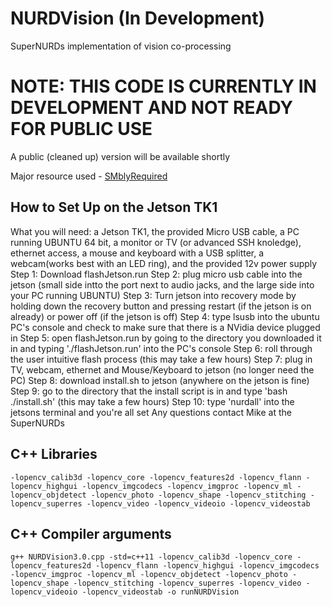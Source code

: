 # NURDVision (In Development)
SuperNURDs implementation of vision co-processing
# NOTE: THIS CODE IS CURRENTLY IN DEVELOPMENT AND NOT READY FOR PUBLIC USE
A public (cleaned up) version will be available shortly

Major resource used - [SMblyRequired](https://github.com/SMblyRequired/Computer-Vision-2017)

## How to Set Up on the Jetson TK1
What you will need: a Jetson TK1, the provided Micro USB cable, a PC running UBUNTU 64 bit, a monitor or TV (or advanced SSH knoledge), ethernet access, a mouse and keyboard with a USB splitter, a webcam(works best with an LED ring), and the provided 12v power supply
Step 1: Download flashJetson.run
Step 2: plug micro usb cable into the jetson (small side intto the port next to audio jacks, and the large side into your PC running UBUNTU)
Step 3: Turn jetson into recovery mode by holding down the recovery button and pressing restart (if the jetson is on already) or power off (if the jetson is off)
Step 4: type lsusb into the ubuntu PC's console and check to make sure that there is a NVidia device plugged in
Step 5: open flashJetson.run by going to the directory you downloaded it in and typing './flashJetson.run' into the PC's console
Step 6: roll through the user intuitive flash process (this may take a few hours)
Step 7: plug in TV, webcam, ethernet and Mouse/Keyboard to jetson (no longer need the PC)
Step 8: download install.sh to jetson (anywhere on the jetson is fine)
Step 9: go to the directory that the install script is in and type 'bash ./install.sh' (this may take a few hours)
Step 10: type 'nurdall' into the jetsons terminal and you're all set 
Any questions contact Mike at the SuperNURDs

## C++ Libraries
	-lopencv_calib3d -lopencv_core -lopencv_features2d -lopencv_flann -lopencv_highgui -lopencv_imgcodecs -lopencv_imgproc -lopencv_ml -lopencv_objdetect -lopencv_photo -lopencv_shape -lopencv_stitching -lopencv_superres -lopencv_video -lopencv_videoio -lopencv_videostab

## C++ Compiler arguments
	g++ NURDVision3.0.cpp -std=c++11 -lopencv_calib3d -lopencv_core -lopencv_features2d -lopencv_flann -lopencv_highgui -lopencv_imgcodecs -lopencv_imgproc -lopencv_ml -lopencv_objdetect -lopencv_photo -lopencv_shape -lopencv_stitching -lopencv_superres -lopencv_video -lopencv_videoio -lopencv_videostab -o runNURDVision

